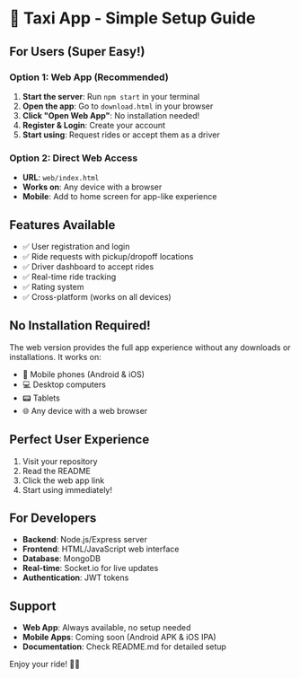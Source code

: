 # 🚗 Taxi App - Simple Setup Guide

## For Users (Super Easy!)

### Option 1: Web App (Recommended)
1. **Start the server**: Run `npm start` in your terminal
2. **Open the app**: Go to `download.html` in your browser
3. **Click "Open Web App"**: No installation needed!
4. **Register & Login**: Create your account
5. **Start using**: Request rides or accept them as a driver

### Option 2: Direct Web Access
- **URL**: `web/index.html`
- **Works on**: Any device with a browser
- **Mobile**: Add to home screen for app-like experience

## Features Available
- ✅ User registration and login
- ✅ Ride requests with pickup/dropoff locations
- ✅ Driver dashboard to accept rides
- ✅ Real-time ride tracking
- ✅ Rating system
- ✅ Cross-platform (works on all devices)

## No Installation Required!
The web version provides the full app experience without any downloads or installations. It works on:
- 📱 Mobile phones (Android & iOS)
- 💻 Desktop computers
- 📟 Tablets
- 🌐 Any device with a web browser

## Perfect User Experience
1. Visit your repository
2. Read the README
3. Click the web app link
4. Start using immediately!

## For Developers
- **Backend**: Node.js/Express server
- **Frontend**: HTML/JavaScript web interface
- **Database**: MongoDB
- **Real-time**: Socket.io for live updates
- **Authentication**: JWT tokens

## Support
- **Web App**: Always available, no setup needed
- **Mobile Apps**: Coming soon (Android APK & iOS IPA)
- **Documentation**: Check README.md for detailed setup

Enjoy your ride! 🚗✨